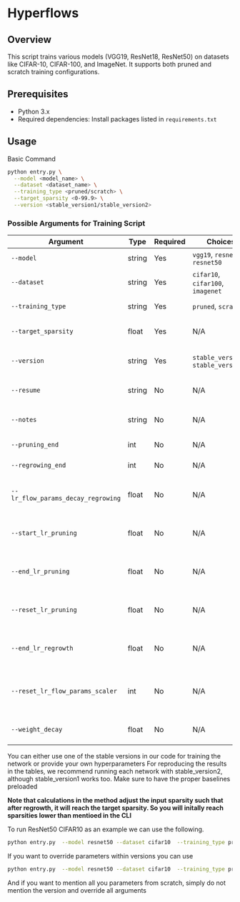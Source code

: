 # Hyperflows

## Overview
This script trains various models (VGG19, ResNet18, ResNet50) on datasets like CIFAR-10, CIFAR-100, and ImageNet. It supports both pruned and scratch training configurations.

## Prerequisites
- Python 3.x
- Required dependencies: Install packages listed in `requirements.txt`

## Usage

Basic Command
```bash
python entry.py \
  --model <model_name> \
  --dataset <dataset_name> \
  --training_type <pruned/scratch> \
  --target_sparsity <0-99.9> \
  --version <stable_version1/stable_version2>
```

### Possible Arguments for Training Script

| Argument                          | Type    | Required | Choices                                    | Description |
|------------------------------------|---------|----------|--------------------------------------------|-------------|
| `--model`                         | string  | Yes      | `vgg19`, `resnet18`, `resnet50`            | Model to train. |
| `--dataset`                       | string  | Yes      | `cifar10`, `cifar100`, `imagenet`          | Dataset for training. |
| `--training_type`                  | string  | Yes      | `pruned`, `scratch`                        | Type of training. |
| `--target_sparsity`                | float   | Yes      | N/A                                        | Target sparsity percentage. |
| `--version`                        | string  | Yes      | `stable_version1`, `stable_version2`       | Version of training setup. |
| `--resume`                         | string  | No       | N/A                                        | Path to resume training. |
| `--notes`                          | string  | No       | N/A                                        | Additional notes for training run. |
| `--pruning_end`                    | int     | No       | N/A                                        | Pruning end epoch. |
| `--regrowing_end`                  | int     | No       | N/A                                        | Regrowing end epoch. |
| `--lr_flow_params_decay_regrowing`  | float   | No       | N/A                                        | Decay rate for learning rate during regrowing. |
| `--start_lr_pruning`               | float   | No       | N/A                                        | Starting learning rate for pruning. |
| `--end_lr_pruning`                 | float   | No       | N/A                                        | Ending learning rate for pruning. |
| `--reset_lr_pruning`               | float   | No       | N/A                                        | Reset learning rate after pruning. |
| `--end_lr_regrowth`                | float   | No       | N/A                                        | Ending learning rate for regrowth. |
| `--reset_lr_flow_params_scaler`    | int     | No       | N/A                                        | Scaler for resetting learning rate flow parameters. |
| `--weight_decay`                   | float   | No       | N/A                                        | Weight decay parameter. |


You can either use one of the stable versions in our code for training the network or provide your own hyperparameters
For reproducing the results in the tables,
we recommend running each network with stable_version2, although stable_version1 works too. Make sure to
have the proper baselines preloaded


**Note that calculations in the method adjust the input sparsity such that after regrowth, it will reach the target sparsity. So you will initally reach sparsities lower than mentioed in the CLI**

To run ResNet50 CIFAR10 as an example we can use the following.
```sh
python entry.py  --model resnet50 --dataset cifar10  --training_type pruned  --target_sparsity 90  --version stable_version1
```

If you want to override parameters within versions you can use
```sh
python entry.py  --model resnet50 --dataset cifar10  --training_type pruned  --target_sparsity 90  --version stable_version1 --weight_decay 5e-4
```

And if you want to mention all you parameters from scratch, simply do not mention the version and override all arguments
